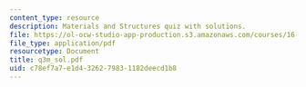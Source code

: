 ```yaml
---
content_type: resource
description: Materials and Structures quiz with solutions.
file: https://ol-ocw-studio-app-production.s3.amazonaws.com/courses/16-01-unified-engineering-i-ii-iii-iv-fall-2005-spring-2006/c78ef7a7e1d4326279831182deecd1b8_q3m_sol.pdf
file_type: application/pdf
resourcetype: Document
title: q3m_sol.pdf
uid: c78ef7a7-e1d4-3262-7983-1182deecd1b8
---
```

